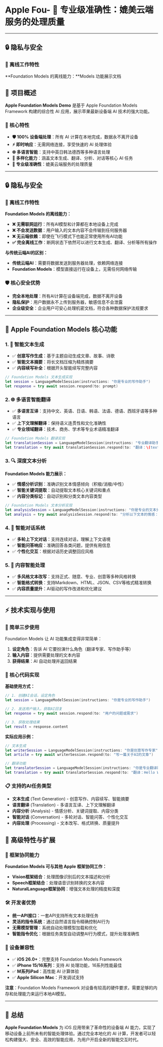 # Apple Fou- **🎯 专业级准确性**：媲美云端服务的处理质量

---

## 🔒 隐私与安全

### 🔑 离线工作特性
**Foundation Models 的离线能力：**Models 功能展示文档

## 📱 项目概述

**Apple Foundation Models Demo** 是基于 Apple Foundation Models Framework 构建的综合性 AI 应用，展示苹果最新设备端 AI 技术的强大功能。

### 🎯 核心特性
- **🛡️ 100% 设备端处理**：所有 AI 计算在本地完成，数据永不离开设备
- **⚡ 即时响应**：无需网络连接，享受快速的 AI 处理体验  
- **🌐 多语言智能**：支持中英日韩法德西等多种语言处理
- **🎨 多样化能力**：涵盖文本生成、翻译、分析、对话等核心 AI 任务
- **🎯 专业级准确性**：媲美云端服务的处理质量

---

## 🔒 隐私与安全

### 🔑 离线工作特性
**Foundation Models 的离线能力：**
- **❌ 无需联网运行**：所有AI模型和计算都在本地设备上完成
- **❌ 不会发送数据**：用户输入的文本内容不会传输到任何服务器
- **❌ 无云端依赖**：即使在飞行模式下也能正常使用所有AI功能
- **✅ 完全离线工作**：断网状态下依然可以进行文本生成、翻译、分析等所有操作

**与传统云端AI的区别：**
- **传统云端AI**：需要将数据发送到服务器处理，依赖网络连接
- **Foundation Models**：模型直接运行在设备上，无需任何网络传输

### 🛡️ 核心安全优势
- **完全本地处理**：所有AI计算在设备端完成，数据不离开设备
- **隐私保护**：用户数据永不上传到服务器，敏感信息不会泄露
- **企业级安全**：企业用户可安心处理机密文档，符合各种数据保护法规要求

---

## 🚀 Apple Foundation Models 核心功能

### 1. 📝 智能文本生成
- ✅ **创意写作生成**：基于主题自动生成文章、故事、诗歌
- ✅ **智能文本摘要**：将长文档压缩为精炼摘要
- ✅ **内容续写补全**：根据开头智能续写完整内容

```swift
// Foundation Models 文本生成实现
let session = LanguageModelSession(instructions: "你是专业的写作助手")
let response = try await session.respond(to: prompt)
```

### 2. 🌐 多语言智能翻译
- ✅ **多语言互译**：支持中文、英语、日语、韩语、法语、德语、西班牙语等多种语言
- ✅ **上下文理解翻译**：保持语义连贯性和文化准确性
- ✅ **专业领域翻译**：技术、商务、学术等专业术语精准翻译

```swift
// Foundation Models 翻译实现
let translationSession = LanguageModelSession(instructions: "专业翻译助手")
let translation = try await translationSession.respond(to: "翻译：\(text)")
```

### 3. 🔍 深度文本分析
**Foundation Models 能力展示：**
- ✅ **情感分析识别**：准确识别文本情感倾向（积极/消极/中性）
- ✅ **智能关键词提取**：自动提取文本核心关键词和重点
- ✅ **内容分类标记**：自动识别和分类文本内容类型

```swift
// Foundation Models 文本分析实现
let analysisSession = LanguageModelSession(instructions: "你是专业的文本分析助手")
let analysis = try await analysisSession.respond(to: "分析以下文本的情感：\(text)")
```

### 4. 💬 智能对话系统
- ✅ **多轮上下文对话**：支持连续对话，理解上下文语境
- ✅ **智能问答响应**：准确回答各类问题，提供有用信息
- ✅ **个性化交互**：根据对话历史调整回应风格

### 5. 🔄 内容智能处理
- ✅ **多风格文本改写**：支持正式、随意、专业、创意等多种风格转换
- ✅ **智能格式转换**：支持Markdown、HTML、JSON、CSV等格式精准转换
- ✅ **内容质量提升**：AI驱动的写作改进和优化建议

---

## ⚡ 技术实现与使用

### 🎯 简单三步使用
Foundation Models 让 AI 功能集成变得非常简单：

1. **设定角色**：告诉 AI 它要扮演什么角色（翻译专家、写作助手等）
2. **输入内容**：提供需要处理的文本内容  
3. **获得结果**：AI 自动处理并返回结果

### 🔧 核心代码实现

**基础使用方式：**
```swift
// 1. 创建AI会话，设定角色
let session = LanguageModelSession(instructions: "你是专业的写作助手")

// 2. 发送用户输入，获取AI回复
let response = try await session.respond(to: "用户的问题或需求")

// 3. 获取处理结果
let result = response.content
```

**实际应用示例：**
```swift
// 文本生成
let writerSession = LanguageModelSession(instructions: "你是创意写作专家")
let article = try await writerSession.respond(to: "写一篇关于AI的文章")

// 翻译功能
let translatorSession = LanguageModelSession(instructions: "你是专业翻译助手")
let translation = try await translatorSession.respond(to: "翻译：Hello World")
```

### 📋 支持的AI任务类型
- **文本生成** (Text Generation) - 创意写作、内容续写、智能摘要
- **语言翻译** (Translation) - 多语言互译、上下文理解翻译  
- **内容分析** (Analysis) - 情感分析、关键词提取、内容分类
- **智能对话** (Conversation) - 多轮对话、智能问答、个性化交互
- **内容处理** (Processing) - 文本改写、格式转换、质量提升

## 🎯 高级特性与扩展

### 🚀 框架协同能力
**Foundation Models 可与其他 Apple 框架协同工作：**
- **Vision框架结合**：处理图像识别后的文本描述和分析
- **Speech框架结合**：处理语音识别转换的文本内容
- **NaturalLanguage框架协同**：增强文本处理的精度和深度

### 🛠️ 开发者优势
- **统一API接口**：一套API支持所有文本处理任务
- **灵活的指令系统**：通过自然语言指令精确控制AI行为
- **无需模型管理**：系统自动处理模型加载和优化
- **智能指令优化**：根据任务类型自动调整AI行为模式，提升处理准确性

### 📱 设备兼容性
- ✅ **iOS 26.0+**：完整支持 Foundation Models Framework
- ✅ **iPhone 15/16系列**：支持 AI 处理功能，16系列性能最佳
- ✅ **M系列iPad**：高性能 AI 计算体验
- ✅ **Apple Silicon Mac**：开发调试支持

**注意**：Foundation Models Framework 对设备有较高的硬件要求，需要足够的内存和处理能力来运行本地AI模型。

---

## 🎯 总结

**Apple Foundation Models** 为 iOS 应用带来了革命性的设备端 AI 能力，实现了移动设备上前所未有的智能处理体验。通过完全本地化的 AI 计算，开发者可以轻松构建强大、安全、高效的智能应用，为用户开启全新的智能交互时代。
